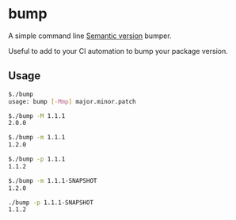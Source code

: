 # bump

A simple command line [Semantic version](https://semver.org/) bumper.

Useful to add to your CI automation to bump your package version.

## Usage

```bash
$./bump
usage: bump [-Mmp] major.minor.patch

$./bump -M 1.1.1
2.0.0

$./bump -m 1.1.1
1.2.0

$./bump -p 1.1.1
1.1.2

$./bump -m 1.1.1-SNAPSHOT
1.2.0

./bump -p 1.1.1-SNAPSHOT
1.1.2
```
